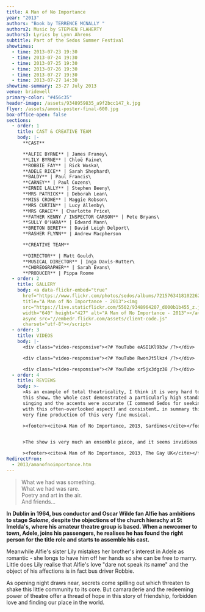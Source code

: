 ```yaml
---
title: A Man of No Importance
year: "2013"
authors: "Book by TERRENCE MCNALLY "
authors2: Music by STEPHEN FLAHERTY
authors3: Lyrics by Lynn Ahrens
subtitle: Part of the Sedos Summer Festival
showtimes:
  - time: 2013-07-23 19:30
  - time: 2013-07-24 19:30
  - time: 2013-07-25 19:30
  - time: 2013-07-26 19:30
  - time: 2013-07-27 19:30
  - time: 2013-07-27 14:30
showtime-summary: 23-27 July 2013
venue: bridewell
primary-color: "#456c35"
header-image: /assets/9348959835_a9f2bcc147_k.jpg
flyer: /assets/amoni-poster-final-600.jpg
box-office-open: false
sections:
  - order: 1
    title: CAST & CREATIVE TEAM
    body: |-
      **CAST**

      **ALFIE BYRNE** | James Franey\
      **LILY BYRNE** | Chloë Faine\
      **ROBBIE FAY** | Rick Woska\
      **ADELE RICE** | Sarah Shephard\
      **BALDY** | Paul Francis\
      **CARNEY** | Paul Cozens\
      **ERNIE LALLY** | Stephen Beeny\
      **MRS PATRICK** | Deborah Lean\
      **MISS CROWE** | Maggie Robson\
      **MRS CURTIN** | Lucy Allenby\
      **MRS GRACE** | Charlotte Price\
      **FATHER KENNY / INSPECTOR CARSON** | Pete Bryans\
      **SULLY O'HARA** | Edward Mann\
      **BRETON BERET** | David Leigh Delport\
      **RASHER FLYNN** | Andrew Macpherson

      **CREATIVE TEAM**

      **DIRECTOR** | Matt Gould\
      **MUSICAL DIRECTOR** | Inga Davis-Rutter\
      **CHOREOGRAPHER** | Sarah Evans\
      **PRODUCER** | Pippa Roome
  - order: 2
    title: GALLERY
    body: <a data-flickr-embed="true"
      href="https://www.flickr.com/photos/sedos/albums/72157634181022629"
      title="A Man of No Importance - 2013"><img
      src="https://live.staticflickr.com/5502/9348964207_d000b1b455_z.jpg"
      width="640" height="427" alt="A Man of No Importance - 2013"></a><script
      async src="//embedr.flickr.com/assets/client-code.js"
      charset="utf-8"></script>
  - order: 3
    title: VIDEOS
    body: |-
      <div class="video-responsive"><?# YouTube eASI1Kl9b3w /?></div>

      <div class="video-responsive"><?# YouTube RwonJt5lkz4 /?></div>

      <div class="video-responsive"><?# YouTube xr5jx3dgz38 /?></div>
  - order: 4
    title: REVIEWS
    body: >-
      >As an example of total theatricality, I think it is very hard to better
      this show… the whole cast demonstrated a particularly high standard of
      singing and the accents were accurate (I commend Sedos for seeking help
      with this often-overlooked aspect) and consistent… in summary this was a
      very fine production of this very fine musical.

      ><footer><cite>A Man of No Importance, 2013, Sardines</cite></footer>


      >The show is very much an ensemble piece, and it seems invidious to single out single performances, when there really isn’t a weak link in the cast… Congratulations to all involved.

      ><footer><cite>A Man of No Importance, 2013, The Gay UK</cite></footer>
RedirectFrom:
  - 2013/amanofnoimportance.htm
---
```

> What we had was something.\
> What we had was rare.\
> Poetry and art in the air.\
> And friends…

**In Dublin in 1964, bus conductor and Oscar Wilde fan Alfie has ambitions to stage *Salome*, despite the objections of the church hierachy at St Imelda's, where his amateur theatre group is based. When a newcomer to town, Adele, joins his passengers, he realises he has found the right person for the title role and starts to assemble his cast.**

Meanwhile Alfie's sister Lily mistakes her brother's interest in Adele as romantic - she longs to have him off her hands so she can be free to marry. Little does Lily realise that Alfie's love "dare not speak its name" and the object of his affections is in fact bus driver Robbie.

As opening night draws near, secrets come spilling out which threaten to shake this little community to its core. But camaraderie and the redeeming power of theatre offer a thread of hope in this story of friendship, forbidden love and finding our place in the world.
